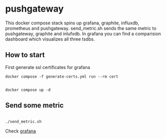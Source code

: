 # pushgateway

This docker compose stack spins up grafana, graphite, influxdb, prometheus and pushgateway.
send_metric.sh sends the same metric to pushgateway, graphite and inlufxdb.
In grafana you can find a comparision dashboard which visualizes all three tsdbs.

## How to start
First generate ssl certificates for grafana
```
docker compose -f generate-certs.yml run --rm cert  
```
```

docker compose up -d 

```

## Send some metric

```

./send_metric.sh
```

Check [grafana](https://localhost:3000)